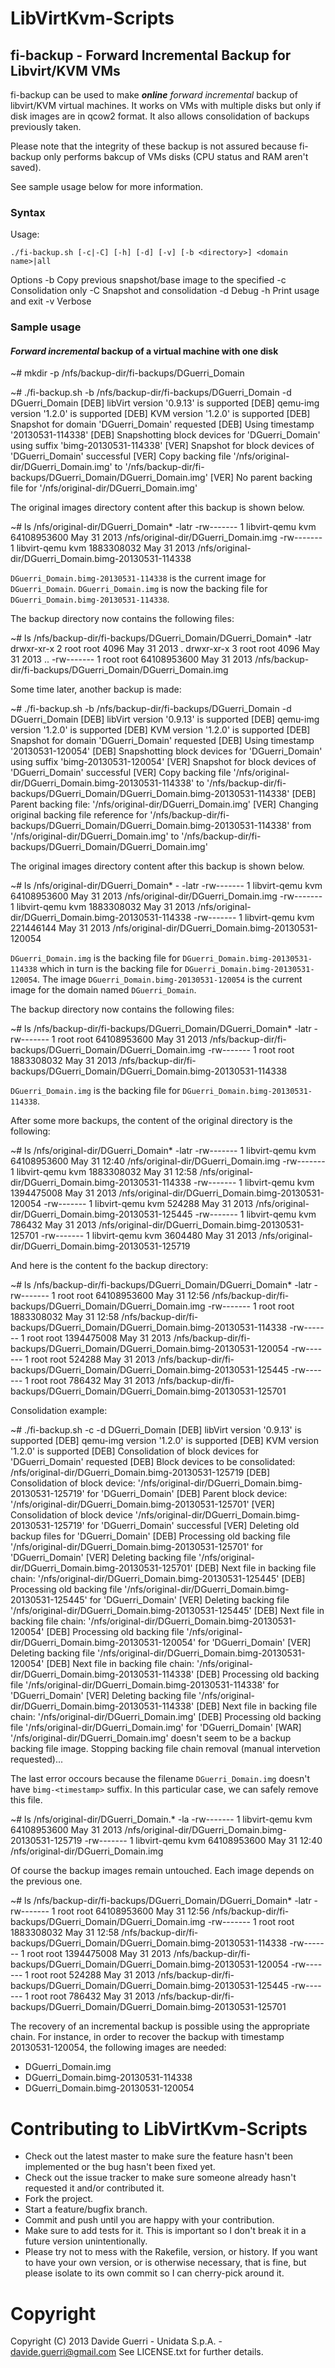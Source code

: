 # LibVirtKvm-Scripts

## fi-backup - Forward Incremental Backup for Libvirt/KVM VMs

fi-backup can be used to make ***online*** _forward incremental_ backup of libvirt/KVM virtual machines.
It works on VMs with multiple disks but only if disk images are in qcow2 format.
It also allows consolidation of backups previously taken.

Please note that the integrity of these backup is not assured because fi-backup only performs bakcup of  VMs disks (CPU status and RAM aren't saved).

See sample usage below for more information.

### Syntax

  Usage:

    ./fi-backup.sh [-c|-C] [-h] [-d] [-v] [-b <directory>] <domain name>|all

  Options
     -b <directory>    Copy previous snapshot/base image to the specified <directory>
     -c                Consolidation only
     -C                Snapshot and consolidation
     -d                Debug
     -h                Print usage and exit
     -v                Verbose

### Sample usage

#### _Forward incremental_ backup of a virtual machine with one disk

  ~# mkdir -p /nfs/backup-dir/fi-backups/DGuerri_Domain
  
  ~# ./fi-backup.sh -b /nfs/backup-dir/fi-backups/DGuerri_Domain -d DGuerri_Domain
  [DEB] libVirt version '0.9.13' is supported
  [DEB] qemu-img version '1.2.0' is supported
  [DEB] KVM version '1.2.0' is supported
  [DEB] Snapshot for domain 'DGuerri_Domain' requested
  [DEB] Using timestamp '20130531-114338'
  [DEB] Snapshotting block devices for 'DGuerri_Domain' using suffix 'bimg-20130531-114338'
  [VER] Snapshot for block devices of 'DGuerri_Domain' successful
  [VER] Copy backing file '/nfs/original-dir/DGuerri_Domain.img' to '/nfs/backup-dir/fi-backups/DGuerri_Domain/DGuerri_Domain.img'
  [VER] No parent backing file for '/nfs/original-dir/DGuerri_Domain.img'

The original images directory content after this backup is shown below. 

  ~# ls /nfs/original-dir/DGuerri_Domain* -latr
  -rw------- 1 libvirt-qemu kvm 64108953600 May 31  2013 /nfs/original-dir/DGuerri_Domain.img
  -rw------- 1 libvirt-qemu kvm  1883308032 May 31  2013 /nfs/original-dir/DGuerri_Domain.bimg-20130531-114338

`DGuerri_Domain.bimg-20130531-114338` is the current image for `DGuerri_Domain`.
`DGuerri_Domain.img` is now the backing file for `DGuerri_Domain.bimg-20130531-114338`.

The backup directory now contains the following files:

  ~# ls /nfs/backup-dir/fi-backups/DGuerri_Domain/DGuerri_Domain* -latr
  drwxr-xr-x 2 root root        4096 May 31  2013 .
  drwxr-xr-x 3 root root        4096 May 31  2013 ..
  -rw------- 1 root root 64108953600 May 31  2013 /nfs/backup-dir/fi-backups/DGuerri_Domain/DGuerri_Domain.img

Some time later, another backup is made:

  ~# ./fi-backup.sh -b /nfs/backup-dir/fi-backups/DGuerri_Domain -d DGuerri_Domain
  [DEB] libVirt version '0.9.13' is supported
  [DEB] qemu-img version '1.2.0' is supported
  [DEB] KVM version '1.2.0' is supported
  [DEB] Snapshot for domain 'DGuerri_Domain' requested
  [DEB] Using timestamp '20130531-120054'
  [DEB] Snapshotting block devices for 'DGuerri_Domain' using suffix 'bimg-20130531-120054'
  [VER] Snapshot for block devices of 'DGuerri_Domain' successful
  [VER] Copy backing file '/nfs/original-dir/DGuerri_Domain.bimg-20130531-114338' to '/nfs/backup-dir/fi-backups/DGuerri_Domain/DGuerri_Domain.bimg-20130531-114338'
  [DEB] Parent backing file: '/nfs/original-dir/DGuerri_Domain.img'
  [VER] Changing original backing file reference for '/nfs/backup-dir/fi-backups/DGuerri_Domain/DGuerri_Domain.bimg-20130531-114338' from '/nfs/original-dir/DGuerri_Domain.img' to '/nfs/backup-dir/fi-backups/DGuerri_Domain/DGuerri_Domain.img'

The original images directory content after this backup is shown below. 

  ~# ls /nfs/original-dir/DGuerri_Domain* - -latr
  -rw------- 1 libvirt-qemu kvm 64108953600 May 31  2013 /nfs/original-dir/DGuerri_Domain.img
  -rw------- 1 libvirt-qemu kvm  1883308032 May 31  2013 /nfs/original-dir/DGuerri_Domain.bimg-20130531-114338
  -rw------- 1 libvirt-qemu kvm   221446144 May 31  2013 /nfs/original-dir/DGuerri_Domain.bimg-20130531-120054

`DGuerri_Domain.img` is the backing file for `DGuerri_Domain.bimg-20130531-114338` which in turn is the backing file for `DGuerri_Domain.bimg-20130531-120054`.
The image `DGuerri_Domain.bimg-20130531-120054` is the current image for the domain named `DGuerri_Domain`.

The backup directory now contains the following files:

  ~# ls /nfs/backup-dir/fi-backups/DGuerri_Domain/DGuerri_Domain* -latr
  -rw------- 1 root root 64108953600 May 31  2013 /nfs/backup-dir/fi-backups/DGuerri_Domain/DGuerri_Domain.img
  -rw------- 1 root root  1883308032 May 31  2013 /nfs/backup-dir/fi-backups/DGuerri_Domain/DGuerri_Domain.bimg-20130531-114338

`DGuerri_Domain.img` is the backing file for `DGuerri_Domain.bimg-20130531-114338`.

After some more backups, the content of the original directory is the following:

  ~# ls /nfs/original-dir/DGuerri_Domain*  -latr
  -rw------- 1 libvirt-qemu kvm 64108953600 May 31 12:40 /nfs/original-dir/DGuerri_Domain.img
  -rw------- 1 libvirt-qemu kvm  1883308032 May 31 12:58 /nfs/original-dir/DGuerri_Domain.bimg-20130531-114338
  -rw------- 1 libvirt-qemu kvm  1394475008 May 31  2013 /nfs/original-dir/DGuerri_Domain.bimg-20130531-120054
  -rw------- 1 libvirt-qemu kvm      524288 May 31  2013 /nfs/original-dir/DGuerri_Domain.bimg-20130531-125445
  -rw------- 1 libvirt-qemu kvm      786432 May 31  2013 /nfs/original-dir/DGuerri_Domain.bimg-20130531-125701
  -rw------- 1 libvirt-qemu kvm     3604480 May 31  2013 /nfs/original-dir/DGuerri_Domain.bimg-20130531-125719

And here is the content fo the backup directory:

  ~# ls /nfs/backup-dir/fi-backups/DGuerri_Domain/DGuerri_Domain* -latr
  -rw------- 1 root root 64108953600 May 31 12:56 /nfs/backup-dir/fi-backups/DGuerri_Domain/DGuerri_Domain.img
  -rw------- 1 root root  1883308032 May 31 12:58 /nfs/backup-dir/fi-backups/DGuerri_Domain/DGuerri_Domain.bimg-20130531-114338
  -rw------- 1 root root  1394475008 May 31  2013 /nfs/backup-dir/fi-backups/DGuerri_Domain/DGuerri_Domain.bimg-20130531-120054
  -rw------- 1 root root      524288 May 31  2013 /nfs/backup-dir/fi-backups/DGuerri_Domain/DGuerri_Domain.bimg-20130531-125445
  -rw------- 1 root root      786432 May 31  2013 /nfs/backup-dir/fi-backups/DGuerri_Domain/DGuerri_Domain.bimg-20130531-125701

Consolidation example:

  ~# ./fi-backup.sh -c -d DGuerri_Domain
  [DEB] libVirt version '0.9.13' is supported
  [DEB] qemu-img version '1.2.0' is supported
  [DEB] KVM version '1.2.0' is supported
  [DEB] Consolidation of block devices for 'DGuerri_Domain' requested
  [DEB] Block devices to be consolidated:
   /nfs/original-dir/DGuerri_Domain.bimg-20130531-125719
  [DEB] Consolidation of block device: '/nfs/original-dir/DGuerri_Domain.bimg-20130531-125719' for 'DGuerri_Domain'
  [DEB] Parent block device: '/nfs/original-dir/DGuerri_Domain.bimg-20130531-125701'
  [VER] Consolidation of block device '/nfs/original-dir/DGuerri_Domain.bimg-20130531-125719' for 'DGuerri_Domain' successful
  [VER] Deleting old backup files for 'DGuerri_Domain'
  [DEB] Processing old backing file '/nfs/original-dir/DGuerri_Domain.bimg-20130531-125701' for 'DGuerri_Domain'
  [VER] Deleting backing file '/nfs/original-dir/DGuerri_Domain.bimg-20130531-125701'
  [DEB] Next file in backing file chain: '/nfs/original-dir/DGuerri_Domain.bimg-20130531-125445'
  [DEB] Processing old backing file '/nfs/original-dir/DGuerri_Domain.bimg-20130531-125445' for 'DGuerri_Domain'
  [VER] Deleting backing file '/nfs/original-dir/DGuerri_Domain.bimg-20130531-125445'
  [DEB] Next file in backing file chain: '/nfs/original-dir/DGuerri_Domain.bimg-20130531-120054'
  [DEB] Processing old backing file '/nfs/original-dir/DGuerri_Domain.bimg-20130531-120054' for 'DGuerri_Domain'
  [VER] Deleting backing file '/nfs/original-dir/DGuerri_Domain.bimg-20130531-120054'
  [DEB] Next file in backing file chain: '/nfs/original-dir/DGuerri_Domain.bimg-20130531-114338'
  [DEB] Processing old backing file '/nfs/original-dir/DGuerri_Domain.bimg-20130531-114338' for 'DGuerri_Domain'
  [VER] Deleting backing file '/nfs/original-dir/DGuerri_Domain.bimg-20130531-114338'
  [DEB] Next file in backing file chain: '/nfs/original-dir/DGuerri_Domain.img'
  [DEB] Processing old backing file '/nfs/original-dir/DGuerri_Domain.img' for 'DGuerri_Domain'
  [WAR] '/nfs/original-dir/DGuerri_Domain.img' doesn't seem to be a backup backing file image. Stopping backing file chain removal (manual intervetion requested)...

The last error occours because the filename `DGuerri_Domain.img` doesn't have `bimg-<timestamp>` suffix. In this particular case, we can safely remove this file.
  
  ~# ls /nfs/original-dir/DGuerri_Domain.* -la
  -rw------- 1 libvirt-qemu kvm 64108953600 May 31  2013 /nfs/original-dir/DGuerri_Domain.bimg-20130531-125719
  -rw------- 1 libvirt-qemu kvm 64108953600 May 31 12:40 /nfs/original-dir/DGuerri_Domain.img

Of course the backup images remain untouched. Each image depends on the previous one.

  ~# ls /nfs/backup-dir/fi-backups/DGuerri_Domain/DGuerri_Domain* -latr
  -rw------- 1 root root 64108953600 May 31 12:56 /nfs/backup-dir/fi-backups/DGuerri_Domain/DGuerri_Domain.img
  -rw------- 1 root root  1883308032 May 31 12:58 /nfs/backup-dir/fi-backups/DGuerri_Domain/DGuerri_Domain.bimg-20130531-114338
  -rw------- 1 root root  1394475008 May 31  2013 /nfs/backup-dir/fi-backups/DGuerri_Domain/DGuerri_Domain.bimg-20130531-120054
  -rw------- 1 root root      524288 May 31  2013 /nfs/backup-dir/fi-backups/DGuerri_Domain/DGuerri_Domain.bimg-20130531-125445
  -rw------- 1 root root      786432 May 31  2013 /nfs/backup-dir/fi-backups/DGuerri_Domain/DGuerri_Domain.bimg-20130531-125701

The recovery of an incremental backup is possible using the appropriate chain.
For instance, in order to recover the backup with timestamp 20130531-120054, the following images are needed:

* DGuerri_Domain.img
* DGuerri_Domain.bimg-20130531-114338
* DGuerri_Domain.bimg-20130531-120054

# Contributing to LibVirtKvm-Scripts
 
* Check out the latest master to make sure the feature hasn't been implemented or the bug hasn't been fixed yet.
* Check out the issue tracker to make sure someone already hasn't requested it and/or contributed it.
* Fork the project.
* Start a feature/bugfix branch.
* Commit and push until you are happy with your contribution.
* Make sure to add tests for it. This is important so I don't break it in a future version unintentionally.
* Please try not to mess with the Rakefile, version, or history. If you want to have your own version, or is otherwise necessary, that is fine, but please isolate to its own commit so I can cherry-pick around it.

# Copyright

Copyright (C) 2013 Davide Guerri - Unidata S.p.A. - <davide.guerri@gmail.com>
See LICENSE.txt for further details.

